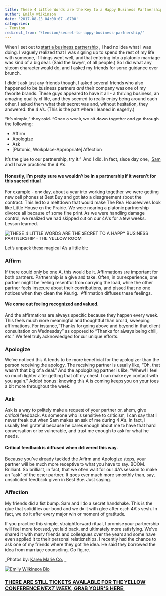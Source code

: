 ```yaml
---
title: These 4 Little Words are the Key to a Happy Business Partnership
author: Emily Wilkinson
date: '2017-08-18 04:00:07 -0700'
categories:
- Tension
redirect_from: "/tension/secret-to-happy-business-partnership/"
---
```


When I set out to [start a business partnership](https://wilkinsonmazzeo.com/) , I had no idea what I was doing. I vaguely realized that I was signing up to spend the rest of my life with someone, if things went well, and that entering into a platonic marriage was kind of a big deal. (Said the lawyer, of all people.) So I did what any sitcom character would do, and I asked my friends for some guidance over brunch.

I didn’t ask just any friends though, I asked several friends who also happened to be business partners _and_ their company was one of my favorite brands. These guys appeared to have it all - a thriving business, an amazing quality of life, and they seemed to really enjoy being around each other. I asked them what their secret was and, without hesitation, they answered: the 4 A’s. (This is the part where I leaned in eagerly.)

“It’s simple,” they said. “Once a week, we sit down together and go through the following:

*   Affirm
*   Apologize
*   Ask
*   [Platonic, Workplace-Appropriate] Affection

It’s the glue to our partnership, try it.”  And I did. In fact, since day one,  [Sam](https://wilkinsonmazzeo.com/sam-mazzeo/) and I have practiced the 4 A’s.

#### **Honestly, I’m pretty sure we wouldn’t be in a partnership if it weren’t for this sacred ritual.**

For example - one day, about a year into working together, we were getting new cell phones at Best Buy and got into a disagreement about the contract. This led to a meltdown that would make The Real Housewives look like Little House on the Prairie. We were nearing a platonic partnership divorce all because of some fine print. As we were handling damage control, we realized we had skipped out on our 4A's for a few weeks. Lesson learned.

![THESE 4 LITTLE WORDS ARE THE SECRET TO A HAPPY BUSINESS PARTNERSHIP - THE YELLOW ROOM](https://yellow-blog-images.imgix.net/2017/08/MG_5071-1.jpg "THESE 4 LITTLE WORDS ARE THE SECRET TO A HAPPY BUSINESS PARTNERSHIP - THE YELLOW ROOM")

Let’s unpack these magical A’s a little bit:

### **Affirm**

If there could only be one A, this would be it. Affirmations are important for both partners. Partnership is a give and take. Often, in our experience, one partner might be feeling resentful from carrying the load, while the other partner feels insecure about their contributions, and pissed that no one notices when they clean the Keurig.  Affirmation diffuses these feelings.

#### **We come out feeling recognized and valued.**

And the affirmations are always specific because they happen every week. This feels much more meaningful and thoughtful than broad, sweeping affirmations. For instance,“Thanks for going above and beyond in that client consultation on Wednesday” as opposed to “Thanks for always being chill, etc.” We feel truly acknowledged for our unique efforts.

### **Apologize**

We’ve noticed this A tends to be more beneficial for the apologizer than the person receiving the apology. The receiving partner is usually like, “Oh, that wasn’t that big of a deal.” And the apologizing partner is like, “Whew! I feel so much lighter after getting that off my chest. I can make eye contact with you again.” Added bonus: knowing this A is coming keeps you on your toes a bit more throughout the week.

### **Ask**

Ask is a way to politely make a request of your partner or, ahem, give *critical* feedback. As someone who is sensitive to criticism, I can say that I never freak out when Sam makes an ask of me during 4 A's. In fact, I usually feel grateful because he cares enough about me to have that hard conversation or be vulnerable, and trust me enough to ask for what he needs.

#### **Critical feedback is diffused when delivered this way.**

Because you’ve already tackled the Affirm and Apologize steps, your partner will be much more receptive to what you have to say. BOOM. Brilliant. So brilliant, in fact, that we often wait for our 4A’s session to make an “ask” of the other partner. It goes over much more smoothly than, say, unsolicited feedback given in Best Buy. Just saying.

### **Affection**

My friends did a fist bump. Sam and I do a secret handshake. This is the glue that solidifies our bond and we do it with glee after each 4A's sesh. In fact, we do it after every major win or moment of gratitude.

If you practice this simple, straightforward ritual, I promise your partnership will feel more focused, yet laid back, and ultimately more satisfying. We’ve shared it with many friends and colleagues over the years and some have even applied it to their personal relationships. I recently had the chance to ask one of my friends where they got the idea. He said they borrowed the idea from marriage counseling. Go figure.

_Photos by: [Karen Marie Co.](http://www.karenmarie.co/) _

[![Emily Wilkinson Bio](https://yellow-blog-images.imgix.net/2017/08/Emily-Wilkinson-Bio.jpg)](https://www.instagram.com/em_wilkinson/)

### [THERE ARE STILL TICKETS AVAILABLE FOR THE YELLOW CONFERENCE _NEXT WEEK_, GRAB YOUR'S HERE!](http://yellowco.co/conference/)
